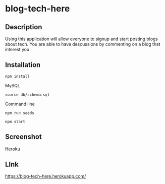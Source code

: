 # blog-tech-here

## Description

Using this application will allow everyone to signup and start posting blogs about tech. You are able to have descussions by commenting on a blog that interest you.

## Installation

```
npm install
```

MySQL

```
source db/schema.sql
```

Command line

```
npm run seeds
```

```
npm start
```

## Screenshot

[Heroku](./public/image/sheltered-bayou-69659.herokuapp.com.png)

## LInk

https://blog-tech-here.herokuapp.com/ 
